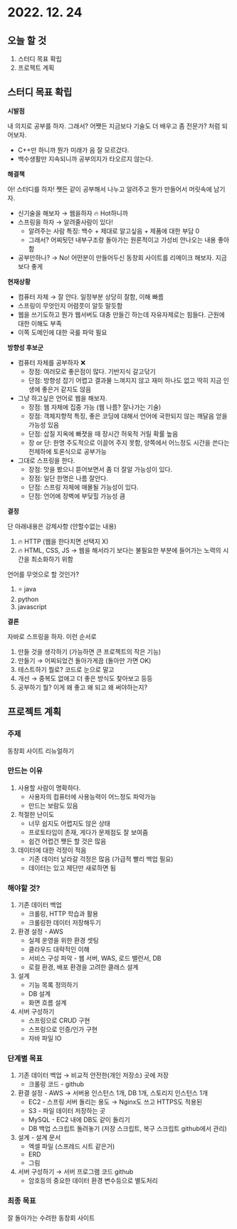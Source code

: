 # 2022. 12. 24

## 오늘 할 것

1. 스터디 목표 확립
2. 프로젝트 계획

## 스터디 목표 확립

**시발점**

내 의지로 공부를 하자. 그래서? 어쨋든 지금보다 기술도 더 배우고 좀 전문가? 처럼 되어보자.

* C++만 하니까 뭔가 미래가 음 잘 모르겄다.
* 백수생활만 지속되니까 공부의지가 타오르지 않는다.

**해결책**

아! 스터디를 하자! 쨋든 같이 공부해서 나누고 알려주고 뭔가 만들어서 머릿속에 남기자.

* 신기술을 해보자 → 웹을하자 🔥 Hot하니까 
* 스프링을 하자 → 알려줄사람이 있다!
  * 알려주는 사람 특징: 백수 + 제대로 알고싶음 + 제품에 대한 부담 0
  * 그래서? 어찌됫던 내부구조랑 돌아가는 원론적이고 가성비 안나오는 내용 좋아함
* 공부만하나? → No! 어떤분이 만들어두신 동창회 사이트를 리메이크 해보자. 지금보다 좋게

**현재상황**

* 컴퓨터 자체 → 잘 안다. 일정부분 상당히 잘함, 이해 빠름
* 스프링이 무엇인지 어렴풋이 알듯 말듯함
* 웹을 쓰기도하고 뭔가 웹서버도 대충 만들긴 하는데 자유자제로는 힘들다. 근원에 대한 이해도 부족
* 이쪽 도메인에 대한 국룰 파악 필요

**방향성 후보군**

* 컴퓨터 자체를 공부하자 ❌
  * 장점: 여러모로 좋은점이 많다. 기반지식 갈고닦기
  * 단점: 방향성 잡기 어렵고 결과물 느껴지지 않고 재미 하나도 없고 딱히 지금 인생에 좋은거 같지도 않음
* 그냥 하고싶은 언어로 웹을 해보자.
  * 장점: 웹 자체에 집중 가능 (웹 나름? 잘나가는 기술)
  * 장점: 객체지향적 특징, 좋은 코딩에 대해서 언어에 국한되지 않는 깨달음 얻을 가능성 있음
  * 단점: 삽질 지옥에 빠졋을 때 장시간 허욱적 거릴 확률 높음
  * 장 or 단: 한명 주도적으로 이끌어 주지 못함, 양쪽에서 어느정도 시간을 쓴다는 전제하에 토론식으로 공부가능
* 그대로 스프링을 한다.
  * 장점: 맛을 봤으니 뜯어보면서 좀 더 잘알 가능성이 있다.
  * 장점: 일단 한명은 나름 잘안다.
  * 단점: 스프링 자체에 매몰될 가능성이 있다.
  * 단점: 언어에 장벽에 부딪힐 가능성 큼

**결정**

단 아래내용은 강제사항 (안할수없는 내용)

1. 🔥 HTTP (웹을 한다치면 선택지 X)
2. 🔥 HTML, CSS, JS → 웹을 해서라기 보다는 불필요한 부분에 들어가는 노력의 시간을 최소화하기 위함

언어를 무엇으로 할 것인가?

1. ⭐️ java 
2. python
3. javascript

**결론**

자바로 스프링을 하자. 이런 순서로

1. 만들 것을 생각하기 (가능하면 큰 프로젝트의 작은 기능)
2. 만들기 → 어찌되었건 돌아가게끔 (돌아만 가면 OK)
3. 테스트하기 뭘로? 코드로 눈으로 말고
4. 개선 → 중복도 없애고 더 좋은 방식도 찾아보고 등등
5. 공부하기 뭘? 이게 왜 좋고 왜 되고 왜 써야하는지?

## 프로젝트 계획 

### 주제

동창회 사이트 리뉴얼하기

### 만드는 이유

1. 사용할 사람이 명확하다.
    * 사용자의 컴퓨터에 사용능력이 어느정도 파악가능
    * 만드는 보람도 있음
2. 적절한 난이도
    * 너무 쉽지도 어렵지도 않은 상태
    * 프로토타입이 존재, 게다가 문제점도 잘 보여줌
    * 쉽건 어렵건 쨋든 할 것은 많음
3. 데이터에 대한 걱정이 적음
    * 기존 데이터 날라갈 걱정은 많음 (가급적 빨리 백업 필요)
    * 데이터는 있고 제단만 새로하면 됨

### 해야할 것?

1. 기존 데이터 백업
    * 크롤링, HTTP 학습과 활용
    * 크롤링한 데이터 저장해두기
2. 환경 설정 - AWS
    * 실제 운영을 위한 환경 셋팅
    * 클라우드 대략적인 이해
    * 서비스 구성 파악 - 웹 서버, WAS, 로드 밸런서, DB
    * 로컬 환경, 배포 환경을 고려한 클래스 설계
3. 설계
    * 기능 목록 정의하기
    * DB 설계
    * 화면 흐름 설계
4. 서버 구성하기
    * 스프링으로 CRUD 구현
    * 스프링으로 인증/인가 구현
    * 자바 파일 IO 

### 단계별 목표

1. 기존 데이터 백업 → 비교적 안전한(개인 저장소) 곳에 저장
    * 크롤링 코드 - github
2. 환결 설정 - AWS → 서버용 인스턴스 1개, DB 1개, 스토리지 인스턴스 1개
    * EC2 - 스프링 서버 돌리는 용도 → Nginx도 쓰고 HTTPS도 적용된
    * S3 - 파일 데이터 저장하는 곳
    * MySQL - EC2 내에 DB도 같이 돌리기
    * DB 백업 스크립트 돌려놓기 (저장 스크립트, 복구 스크립트 github에서 관리)
3. 설계 - 설계 문서
    * 엑셀 파일 (스프레드 시트 같은거)
    * ERD
    * 그림
4. 서버 구성하기 → 서버 프로그램 코드 github
    * 암호등의 중요한 데이터 환경 변수등으로 별도처리

### 최종 목표

잘 돌아가는 수려한 동창회 사이트